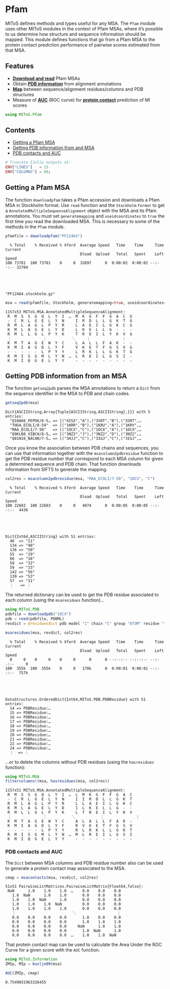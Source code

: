 
# Pfam

MIToS defines methods and types useful for any MSA. The `Pfam` module uses other MIToS modules in the context of Pfam MSAs, where it’s possible to us determine how structure and sequence information should be mapped. This module defines functions that go from a Pfam MSA to the protein contact prediction performance of pairwise scores estimated from that MSA.

## Features

- [**Download and read**](#Getting-a-Pfam-MSA) Pfam MSAs
- Obtain [**PDB information**](#Getting-PDB-information-from-an-MSA) from alignment annotations
- [**Map**](#Getting-PDB-information-from-an-MSA) between sequence/alignment residues/columns and PDB structures
- Measure of [**AUC**](#PDB-contacts-and-AUC) (ROC curve) for [**protein contact**](#PDB-contacts-and-AUC) prediction of MI scores


```julia
using MIToS.Pfam
```

## Contents

- [Getting a Pfam MSA](#Getting-a-Pfam-MSA)
- [Getting PDB information from and MSA](#Getting-PDB-information-from-an-MSA)
- [PDB contacts and AUC](#PDB-contacts-and-AUC)


```julia
# Truncate IJulia outputs at:
ENV["LINES"]   = 15 
ENV["COLUMNS"] = 60;
```

<a href="#"><i class="fa fa-arrow-up"></i></a>

## Getting a Pfam MSA

The function `downloadpfam` takes a Pfam accession and downloads a Pfam MSA in Stockholm format. Use `read` function and the `Stockholm` `Format` to get a `AnnotatedMultipleSequenceAlignment` object with the MSA and its Pfam annotations. You must set `generatemapping` and `useidcoordinates` to `true` the first time you read the downloaded MSA. This is necessary to some of the methods in the `Pfam` module.


```julia
pfamfile = downloadpfam("PF12464")
```

      % Total    % Received % Xferd  Average Speed   Time    Time     Time  Current
                                     Dload  Upload   Total   Spent    Left  Speed
    100 73781  100 73781    0     0  32697      0  0:00:02  0:00:02 --:--:-- 32704





    "PF12464.stockholm.gz"




```julia
msa = read(pfamfile, Stockholm, generatemapping=true, useidcoordinates=true)
```




    1157x53 MIToS.MSA.AnnotatedMultipleSequenceAlignment:
     R  M  S  S  G  Q  L  Y  I  …  M  K  G  F  F  G  A  C  G
     -  C  R  L  G  E  L  Y  N     I  R  D  L  L  G  K  T  G
     R  M  L  A  G  L  P  Y  R     L  A  E  I  L  G  K  C  G
     K  M  L  A  G  E  L  Y  D     L  K  E  L  L  G  -  -  -
     R  M  L  L  G  L  P  Y  K     T  R  E  I  L  Y  K  V  G
     ⋮              ⋮           ⋱     ⋮              ⋮      
     K  M  T  A  G  E  W  Y  C     L  A  L  L  F  A  K  -  -
     K  M  I  A  G  D  L  Y  F     V  K  E  T  F  G  S  V  G
     -  -  -  -  -  L  P  Y  Y     L  R  K  L  L  G  K  T  G
     R  M  I  S  G  M  L  Y  N  …  L  R  E  I  L  G  S  I  -
     K  M  I  Q  G  E  L  Y  Y     -  -  -  -  -  -  -  -  -



<a href="#"><i class="fa fa-arrow-up"></i></a>

## Getting PDB information from an MSA

The function `getseq2pdb` parses the MSA annotations to return a `Dict` from the sequence identifier in the MSA to PDB and chain codes.


```julia
getseq2pdb(msa)
```




    Dict{ASCIIString,Array{Tuple{ASCIIString,ASCIIString},1}} with 5 entries:
      "Q18A66_PEPD6/6-5… => [("4ISX","A"),("3SRT","B"),("3SRT",…
      "THGA_ECOLI/8-59"  => [("1KRR","B"),("1KRU","A"),("1KRV",…
      "MAA_ECOLI/7-58"   => [("1OCX","C"),("1OCX","A"),("1OCX",…
      "Q9KLB0_VIBCH/8-5… => [("3NZ2","J"),("3NZ2","D"),("3NZ2",…
      "Q81N16_BACAN/7-5… => [("3HJJ","C"),("3IGJ","C"),("3IGJ",…



Once you know the association between PDB chains and sequences, you can use that information together with the `msacolumn2pdbresidue` function to get the PDB residue number that correspond to each MSA column for given a determined sequence and PDB chain. That function downloads information from SIFTS to generate the mapping.


```julia
col2res = msacolumn2pdbresidue(msa, "MAA_ECOLI/7-58", "1OCX", "C")
```

      % Total    % Received % Xferd  Average Speed   Time    Time     Time  Current
                                     Dload  Upload   Total   Spent    Left  Speed
    100 22683  100 22683    0     0   4074      0  0:00:05  0:00:05 --:--:--  4436





    Dict{Int64,ASCIIString} with 51 entries:
      46  => "21"
      134 => "48"
      136 => "50"
      55  => "29"
      66  => "38"
      58  => "32"
      59  => "33"
      142 => "56"
      139 => "53"
      57  => "31"
      ⋮   => ⋮



The returned dictionary can be used to get the PDB residue associated to each column (using the `msaresidues` function)...


```julia
using MIToS.PDB
pdbfile = downloadpdb("1OCX")
pdb = read(pdbfile, PDBML)
resdict = @residuesdict pdb model "1" chain "C" group "ATOM" residue "*"

msaresidues(msa, resdict, col2res)
```

      % Total    % Received % Xferd  Average Speed   Time    Time     Time  Current
                                     Dload  Upload   Total   Spent    Left  Speed
      0     0    0     0    0     0      0      0 --:--:-- --:--:-- --:--:--     0
    100  355k  100  355k    0     0   178k      0  0:00:01  0:00:01 --:--:--  757k





    DataStructures.OrderedDict{Int64,MIToS.PDB.PDBResidue} with 51 entries:
      14 => PDBResidue:…
      15 => PDBResidue:…
      16 => PDBResidue:…
      17 => PDBResidue:…
      18 => PDBResidue:…
      19 => PDBResidue:…
      20 => PDBResidue:…
      21 => PDBResidue:…
      22 => PDBResidue:…
      24 => PDBResidue:…
      ⋮  => ⋮



...or to delete the columns without PDB residues (using the `hasresidues` function):


```julia
using MIToS.MSA
filtercolumns!(msa, hasresidues(msa, col2res))
```




    1157x51 MIToS.MSA.AnnotatedMultipleSequenceAlignment:
     R  M  S  S  G  Q  L  Y  I  …  L  M  K  G  F  F  G  A  C
     -  C  R  L  G  E  L  Y  N     I  I  R  D  L  L  G  K  T
     R  M  L  A  G  L  P  Y  R     L  L  A  E  I  L  G  K  C
     K  M  L  A  G  E  L  Y  D     I  L  K  E  L  L  G  -  -
     R  M  L  L  G  L  P  Y  K     L  T  R  E  I  L  Y  K  V
     ⋮              ⋮           ⋱           ⋮              ⋮
     K  M  T  A  G  E  W  Y  C     A  L  A  L  L  F  A  K  -
     K  M  I  A  G  D  L  Y  F     R  V  K  E  T  F  G  S  V
     -  -  -  -  -  L  P  Y  Y     R  L  R  K  L  L  G  K  T
     R  M  I  S  G  M  L  Y  N  …  M  L  R  E  I  L  G  S  I
     K  M  I  Q  G  E  L  Y  Y     -  -  -  -  -  -  -  -  -



<a href="#"><i class="fa fa-arrow-up"></i></a>

### PDB contacts and AUC

The `Dict` between MSA columns and PDB residue number also can be used to generate a protein contact map associated to the MSA.


```julia
cmap = msacontacts(msa, resdict, col2res)
```




    51x51 PairwiseListMatrices.PairwiseListMatrix{Float64,false}:
     NaN      1.0    1.0    1.0  …    0.0    0.0    0.0
       1.0  NaN      1.0    1.0       0.0    0.0    0.0
       1.0    1.0  NaN      1.0       0.0    0.0    0.0
       1.0    1.0    1.0  NaN         0.0    0.0    0.0
       1.0    1.0    1.0    1.0       0.0    0.0    0.0
       ⋮                         ⋱                  ⋮  
       0.0    0.0    0.0    0.0       1.0    0.0    0.0
       0.0    0.0    0.0    0.0       1.0    1.0    1.0
       0.0    0.0    0.0    0.0     NaN      1.0    1.0
       0.0    0.0    0.0    0.0       1.0  NaN      1.0
       0.0    0.0    0.0    0.0  …    1.0    1.0  NaN  



That protein contact map can be used to calculate the Area Under the ROC Curve for a given score with the `AUC` function.


```julia
using MIToS.Information
ZMIp, MIp = buslje09(msa)

AUC(ZMIp, cmap)
```




    0.7549031963326455



